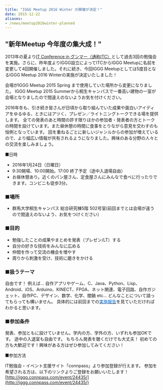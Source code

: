 ```yaml
---
title: "IGGG Meetup 2016 Winter の開催が決定！"
date: 2015-12-22
aliases:
- /news/meetup2016winter-planned
---
```


## "新年Meetup 今年度の集大成！"

2013年の夏より[IT Conference in グンマー（通称ITC）](http://itc-gunma.blogspot.jp/)として過去3回の勉強会を実施。さらに、昨年度よりIGGG設立によってITCからIGGG Meetupに名前を変更して4回開催しました。それに続き、今回IGGG Meetupとしては5度目となるIGGG Meetup 2016 Winterの実施が決定いたしました！

会場がIGGG Meetup 2015 Spring まで使用していた場所から変更になりました。 IGGG Meetup 2015 Summerから桐生キャンパスで一番高い建物の一室が会場となりましたので間違えのないようお気を付けください。

2016年冬も、引き続き皆さんが日頃から取り組んでいた成果や面白いアイディアをゆるゆる、ときにはアツく、プレゼン／ライトニングトークできる場を提供します。 全ての発表のあと時間の許す限りほかの参加者・発表者の方とトークの時間を設けています。また昼休憩の時間に食事をとりながら意見を交わすのも恒例となっています。 回を重ねるごとに新しいジャンルからの参加が増えているので、より幅広い情報が共有されるようになりました。興味のある分野の人々との交流を楽しみましょう。

■日時

* 2016年1月24日（日曜日）
* 9:30開場、10:00開始。17:00 終了予定（途中入退場自由）
* お昼休憩あり。近くのパン屋さん、定食屋さんにみんなで食べに行ったりできます。コンビニも徒歩3分。

### ■場所

* 群馬大学桐生キャンパス 総合研究棟5階 502号室(前回までとは会場が違うので間違えのないよう、お気をつけください）

### ■目的

* 勉強したことの成果やまとめを発表（プレゼン/LT）する
* 自分の好きな技術をみんなに広める
* 仲間を作って交流の機会を増やす
* 周りから刺激を受け、技術に磨きをかける

### ■扱うテーマ

自由です！
例えば...
自作アプリやゲーム、C、Java、Python、Lisp、Android、iOS、Arduino、KINECT、FPGA、ネット関連、電子回路、自作ガジェット、自作PC、デザイン、数学、化学、闇鍋 etc…
どんなことについて語ってもらっても構いません。
具体的には前回までの[<span style="color: #0066cc;">実施報告</span>](//www.iggg.org/events/ "Events - IGGG")を見ていただければわかると思います。

### ■参加条件

発表、参加ともに設けていません。学内の方、学外の方、いずれも参加OKです。
途中の入退室も自由です。
もちろん発表を聴くだけでも大丈夫！
初めての方も大歓迎です！興味がある方はぜひ参加してみてください！

■参加方法

IT勉強会・イベント支援サイト「connpass」より参加登録が行えます。
参加を希望される方は、以下のリンクよりご登録をお願いいたします！
[http://iggg.connpass.com/event/24435/](http://iggg.connpass.com/event/24435/)
